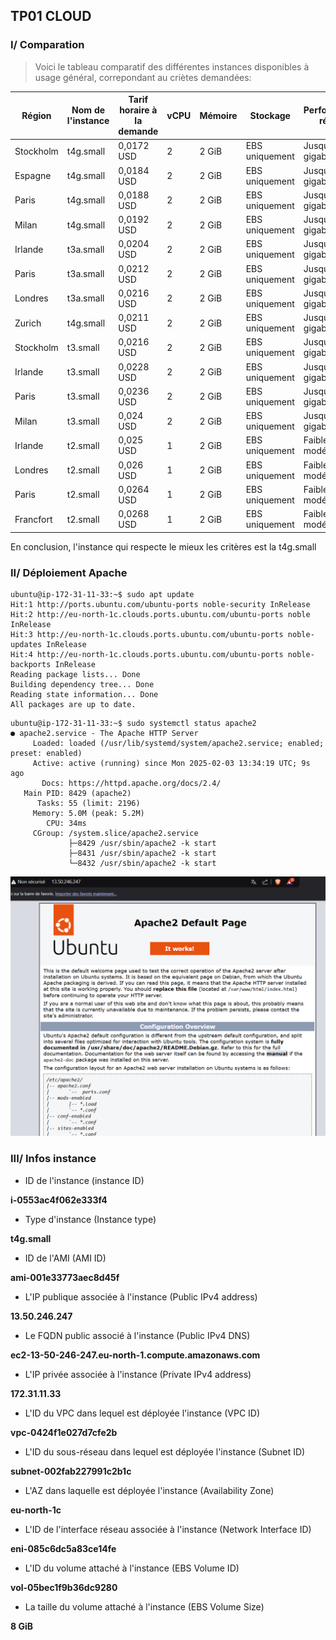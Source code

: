 ## TP01 CLOUD

### I/ Comparation

> Voici le tableau comparatif des différentes instances disponibles à usage général, correpondant au criètes demandées:

| Région    | Nom de l'instance | Tarif horaire à la demande | vCPU | Mémoire | Stockage       | Performances réseau |
| --------- | ----------------- | -------------------------- | ---- | ------- | -------------- | ------------------- |
| Stockholm | t4g.small         | 0,0172 USD                 | 2    | 2 GiB   | EBS uniquement | Jusqu’à 5 gigabits  |
| Espagne   | t4g.small         | 0,0184 USD                 | 2    | 2 GiB   | EBS uniquement | Jusqu’à 5 gigabits  |
| Paris     | t4g.small         | 0,0188 USD                 | 2    | 2 GiB   | EBS uniquement | Jusqu’à 5 gigabits  |
| Milan     | t4g.small         | 0,0192 USD                 | 2    | 2 GiB   | EBS uniquement | Jusqu’à 5 gigabits  |
| Irlande   | t3a.small         | 0,0204 USD                 | 2    | 2 GiB   | EBS uniquement | Jusqu’à 5 gigabits  |
| Paris     | t3a.small         | 0,0212 USD                 | 2    | 2 GiB   | EBS uniquement | Jusqu’à 5 gigabits  |
| Londres   | t3a.small         | 0,0216 USD                 | 2    | 2 GiB   | EBS uniquement | Jusqu’à 5 gigabits  |
| Zurich    | t4g.small         | 0,0211 USD                 | 2    | 2 GiB   | EBS uniquement | Jusqu’à 5 gigabits  |
| Stockholm | t3.small          | 0,0216 USD                 | 2    | 2 GiB   | EBS uniquement | Jusqu’à 5 gigabits  |
| Irlande   | t3.small          | 0,0228 USD                 | 2    | 2 GiB   | EBS uniquement | Jusqu’à 5 gigabits  |
| Paris     | t3.small          | 0,0236 USD                 | 2    | 2 GiB   | EBS uniquement | Jusqu’à 5 gigabits  |
| Milan     | t3.small          | 0,024 USD                  | 2    | 2 GiB   | EBS uniquement | Jusqu’à 5 gigabits  |
| Irlande   | t2.small          | 0,025 USD                  | 1    | 2 GiB   | EBS uniquement | Faible à modéré     |
| Londres   | t2.small          | 0,026 USD                  | 1    | 2 GiB   | EBS uniquement | Faible à modéré     |
| Paris     | t2.small          | 0,0264 USD                 | 1    | 2 GiB   | EBS uniquement | Faible à modéré     |
| Francfort | t2.small          | 0,0268 USD                 | 1    | 2 GiB   | EBS uniquement | Faible à modéré     |

En conclusion, l'instance qui respecte le mieux les critères est la t4g.small

### II/ Déploiement Apache

```
ubuntu@ip-172-31-11-33:~$ sudo apt update
Hit:1 http://ports.ubuntu.com/ubuntu-ports noble-security InRelease
Hit:2 http://eu-north-1c.clouds.ports.ubuntu.com/ubuntu-ports noble InRelease
Hit:3 http://eu-north-1c.clouds.ports.ubuntu.com/ubuntu-ports noble-updates InRelease
Hit:4 http://eu-north-1c.clouds.ports.ubuntu.com/ubuntu-ports noble-backports InRelease
Reading package lists... Done
Building dependency tree... Done
Reading state information... Done
All packages are up to date.

```

```
ubuntu@ip-172-31-11-33:~$ sudo systemctl status apache2
● apache2.service - The Apache HTTP Server
     Loaded: loaded (/usr/lib/systemd/system/apache2.service; enabled; preset: enabled)
     Active: active (running) since Mon 2025-02-03 13:34:19 UTC; 9s ago
       Docs: https://httpd.apache.org/docs/2.4/
   Main PID: 8429 (apache2)
      Tasks: 55 (limit: 2196)
     Memory: 5.0M (peak: 5.2M)
        CPU: 34ms
     CGroup: /system.slice/apache2.service
             ├─8429 /usr/sbin/apache2 -k start
             ├─8431 /usr/sbin/apache2 -k start
             └─8432 /usr/sbin/apache2 -k start
```

![image](./screen/apache.png)

### III/ Infos instance

- ID de l'instance (instance ID)

**i-0553ac4f062e333f4**

- Type d'instance (Instance type)

**t4g.small**

- ID de l'AMI (AMI ID)

**ami-001e33773aec8d45f**

- L'IP publique associée à l'instance (Public IPv4 address)

**13.50.246.247**

- Le FQDN public associé à l'instance (Public IPv4 DNS)

**ec2-13-50-246-247.eu-north-1.compute.amazonaws.com**

- L'IP privée associée à l'instance (Private IPv4 address)

**172.31.11.33**

- L'ID du VPC dans lequel est déployée l'instance (VPC ID)

**vpc-0424f1e027d7cfe2b**

- L'ID du sous-réseau dans lequel est déployée l'instance (Subnet ID)

**subnet-002fab227991c2b1c**

- L'AZ dans laquelle est déployée l'instance (Availability Zone)

**eu-north-1c**

- L'ID de l'interface réseau associée à l'instance (Network Interface ID)

**eni-085c6dc5a83ce14fe**

- L'ID du volume attaché à l'instance (EBS Volume ID)

**vol-05bec1f9b36dc9280**

- La taille du volume attaché à l'instance (EBS Volume Size)

**8 GiB**
